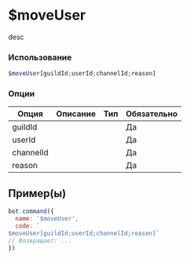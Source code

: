 # $moveUser
desc
### Использование
```php
$moveUser[guildId;userId;channelId;reason]
```

### Опции

| Опция | Описание | Тип | Обязательно |
|--------|-------------|------|----------|
| guildId |  |  | Да | 
| userId |  |  | Да | 
| channelId |  |  | Да |
| reason |  |  | Да |
## Пример(ы)

```javascript
bot.command({
  name: '$moveUser',
  code: `
$moveUser[guildId;userId;channelId;reason]`
// Возвращает: ...
})
```